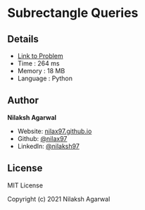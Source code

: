 # Subrectangle Queries


## Details

* [Link to Problem](https://leetcode.com/problems/subrectangle-queries/)
* Time : 264 ms
* Memory : 18 MB
* Language : Python

## Author

**Nilaksh Agarwal**

* Website: [nilax97.github.io](https://nilax97.github.io/)
* Github: [@nilax97](https://github.com/nilax97)
* LinkedIn: [@nilaksh97](https://linkedin.com/in/nilaksh97)

## License

MIT License

Copyright (c) 2021 Nilaksh Agarwal
